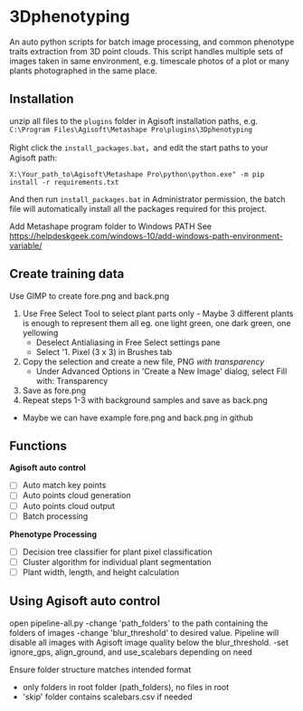 # 3Dphenotyping

An auto python scripts for batch image processing, and common phenotype traits extraction from 3D point clouds.
This script handles multiple sets of images taken in same environment, e.g. timescale photos of a plot or many plants photographed in the same place.

## Installation

unzip all files to the `plugins` folder in Agisoft installation paths, e.g. `C:\Program Files\Agisoft\Metashape Pro\plugins\3Dphenotyping`

Right click the `install_packages.bat`，and edit the start paths to your Agisoft path:

`X:\Your_path_to\Agisoft\Metashape Pro\python\python.exe" -m pip install -r requirements.txt`

And then run `install_packages.bat` in Administrator permission, the batch file will automatically install all the packages required for this project.

Add Metashape program folder to Windows PATH
See https://helpdeskgeek.com/windows-10/add-windows-path-environment-variable/

## Create training data

Use GIMP to create fore.png and back.png
1. Use Free Select Tool to select plant parts only - Maybe 3 different plants is enough to represent them all eg. one light green, one dark green, one yellowing
	* Deselect Antialiasing in Free Select settings pane
	* Select '1. Pixel (3 x 3) in Brushes tab
2. Copy the selection and create a new file, PNG *with transparency*
	* Under Advanced Options in 'Create a New Image' dialog, select Fill with: Transparency
3. Save as fore.png
4. Repeat steps 1-3 with background samples and save as back.png
* Maybe we can have example fore.png and back.png in github

## Functions

**Agisoft auto control**

* [ ] Auto match key points
* [ ] Auto points cloud generation
* [ ] Auto points cloud output
* [ ] Batch processing

**Phenotype Processing**

* [ ] Decision tree classifier for plant pixel classification
* [ ] Cluster algorithm for individual plant segmentation
* [ ] Plant width, length, and height calculation

## Using Agisoft auto control

open pipeline-all.py
-change 'path_folders' to the path containing the folders of images
-change 'blur_threshold' to desired value. Pipeline will disable all images with Agisoft image quality below the blur_threshold.
-set ignore_gps, align_ground, and use_scalebars depending on need

Ensure folder structure matches intended format
- only folders in root folder (path_folders), no files in root
- 'skip' folder contains scalebars.csv if needed